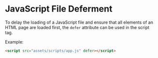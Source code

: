 # JavaScript File Deferment

To delay the loading of a JavaScript file and ensure that all elements of an HTML page are loaded first, the `defer` attribute can be used in the script tag.

Example:
```html
<script src="assets/scripts/app.js" defer></script>
